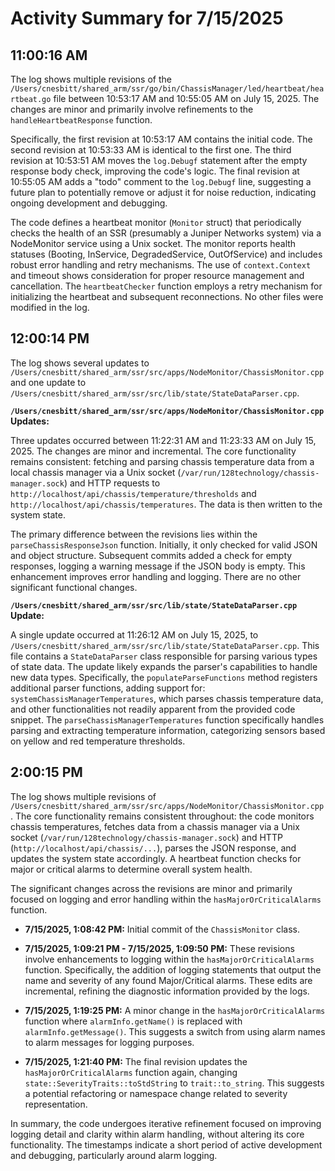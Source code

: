 # Activity Summary for 7/15/2025

## 11:00:16 AM
The log shows multiple revisions of the `/Users/cnesbitt/shared_arm/ssr/go/bin/ChassisManager/led/heartbeat/heartbeat.go` file between 10:53:17 AM and 10:55:05 AM on July 15, 2025.  The changes are minor and primarily involve refinements to the `handleHeartbeatResponse` function.

Specifically, the first revision at 10:53:17 AM contains the initial code. The second revision at 10:53:33 AM is identical to the first one.  The third revision at 10:53:51 AM moves the `log.Debugf` statement  after the empty response body check, improving the code's logic. The final revision at 10:55:05 AM adds a "todo" comment to the `log.Debugf` line, suggesting a future plan to potentially remove or adjust it for noise reduction, indicating ongoing development and debugging.

The code defines a heartbeat monitor (`Monitor` struct) that periodically checks the health of an SSR (presumably a Juniper Networks system) via a NodeMonitor service using a Unix socket.  The monitor reports health statuses (Booting, InService, DegradedService, OutOfService) and includes robust error handling and retry mechanisms.  The use of `context.Context` and timeout shows consideration for proper resource management and cancellation.  The `heartbeatChecker` function employs a retry mechanism for initializing the heartbeat and subsequent reconnections. No other files were modified in the log.


## 12:00:14 PM
The log shows several updates to `/Users/cnesbitt/shared_arm/ssr/src/apps/NodeMonitor/ChassisMonitor.cpp` and one update to `/Users/cnesbitt/shared_arm/ssr/src/lib/state/StateDataParser.cpp`.

**`/Users/cnesbitt/shared_arm/ssr/src/apps/NodeMonitor/ChassisMonitor.cpp` Updates:**

Three updates occurred between 11:22:31 AM and 11:23:33 AM on July 15, 2025.  The changes are minor and incremental.  The core functionality remains consistent: fetching and parsing chassis temperature data from a local chassis manager via a Unix socket (`/var/run/128technology/chassis-manager.sock`) and HTTP requests to `http://localhost/api/chassis/temperature/thresholds` and `http://localhost/api/chassis/temperatures`.  The data is then written to the system state.

The primary difference between the revisions lies within the `parseChassisResponseJson` function.  Initially, it only checked for valid JSON and object structure.  Subsequent commits added a check for empty responses, logging a warning message if the JSON body is empty.  This enhancement improves error handling and logging.  There are no other significant functional changes.


**`/Users/cnesbitt/shared_arm/ssr/src/lib/state/StateDataParser.cpp` Update:**

A single update occurred at 11:26:12 AM on July 15, 2025, to `/Users/cnesbitt/shared_arm/ssr/src/lib/state/StateDataParser.cpp`. This file contains a `StateDataParser` class responsible for parsing various types of state data.  The update likely expands the parser's capabilities to handle new data types.  Specifically, the `populateParseFunctions` method registers additional parser functions, adding support for:  `systemChassisManagerTemperatures`, which parses chassis temperature data, and other functionalities not readily apparent from the provided code snippet.  The `parseChassisManagerTemperatures` function specifically handles parsing and extracting temperature information, categorizing sensors based on yellow and red temperature thresholds.


## 2:00:15 PM
The log shows multiple revisions of `/Users/cnesbitt/shared_arm/ssr/src/apps/NodeMonitor/ChassisMonitor.cpp`.  The core functionality remains consistent throughout: the code monitors chassis temperatures, fetches data from a chassis manager via a Unix socket (`/var/run/128technology/chassis-manager.sock`) and HTTP (`http://localhost/api/chassis/...`), parses the JSON response, and updates the system state accordingly.  A heartbeat function checks for major or critical alarms to determine overall system health.

The significant changes across the revisions are minor and primarily focused on logging and error handling within the `hasMajorOrCriticalAlarms` function.

* **7/15/2025, 1:08:42 PM:** Initial commit of the `ChassisMonitor` class.

* **7/15/2025, 1:09:21 PM - 7/15/2025, 1:09:50 PM:**  These revisions involve enhancements to logging within the `hasMajorOrCriticalAlarms` function.  Specifically, the addition of logging statements that output the name and severity of any found Major/Critical alarms.  These edits are incremental, refining the diagnostic information provided by the logs.

* **7/15/2025, 1:19:25 PM:**  A minor change in the `hasMajorOrCriticalAlarms` function where `alarmInfo.getName()` is replaced with `alarmInfo.getMessage()`.  This suggests a switch from using alarm names to alarm messages for logging purposes.

* **7/15/2025, 1:21:40 PM:** The final revision updates the `hasMajorOrCriticalAlarms` function again, changing `state::SeverityTraits::toStdString` to `trait::to_string`. This suggests a potential refactoring or namespace change related to severity representation.

In summary, the code undergoes iterative refinement focused on improving logging detail and clarity within alarm handling, without altering its core functionality.  The timestamps indicate a short period of active development and debugging, particularly around alarm logging.
